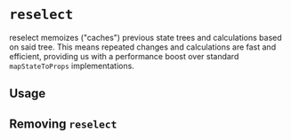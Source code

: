 # `reselect`

reselect memoizes ("caches") previous state trees and calculations based on said tree. This means repeated changes and calculations are fast and efficient, providing us with a performance boost over standard `mapStateToProps` implementations.

## Usage

## Removing `reselect`
